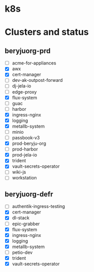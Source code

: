 # k8s

# Clusters and status

## beryjuorg-prd

 - [ ] acme-for-appliances
 - [x] awx
 - [x] cert-manager
 - [ ] dev-ak-outpost-forward
 - [ ] dj-jela-io
 - [ ] edge-proxy
 - [x] flux-system
 - [ ] guac
 - [ ] harbor
 - [x] ingress-nginx
 - [x] logging
 - [x] metallb-system
 - [ ] minio
 - [ ] passbook-v3
 - [x] prod-beryju-org
 - [ ] prod-harbor
 - [x] prod-jela-io
 - [x] trident
 - [x] vault-secrets-operator
 - [ ] wiki-js
 - [ ] workstation

## beryjuorg-defr

 - [ ] authentik-ingress-testing
 - [x] cert-manager
 - [x] dl-stack
 - [ ] epic-grabber
 - [x] flux-system
 - [x] ingress-nginx
 - [x] logging
 - [x] metallb-system
 - [ ] petio-dev
 - [x] trident
 - [x] vault-secrets-operator
